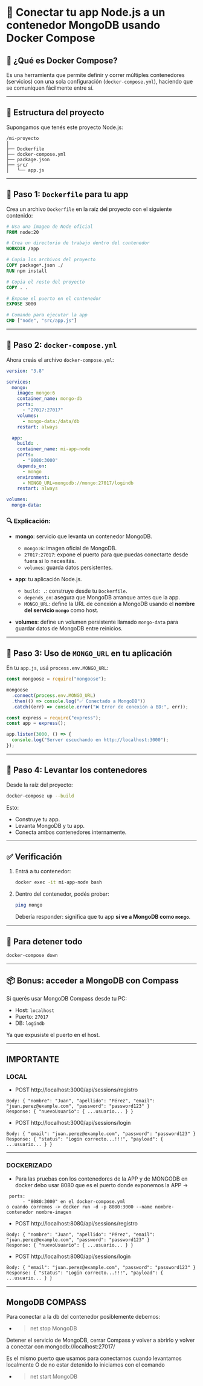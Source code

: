 # 🐳 Conectar tu app Node.js a un contenedor MongoDB usando Docker Compose

## 🧩 ¿Qué es Docker Compose?

Es una herramienta que permite definir y correr múltiples contenedores (servicios) con una sola configuración (`docker-compose.yml`), haciendo que se comuniquen fácilmente entre sí.

---

## 🧱 Estructura del proyecto

Supongamos que tenés este proyecto Node.js:

```
/mi-proyecto
│
├── Dockerfile
├── docker-compose.yml
├── package.json
├── src/
│   └── app.js
```

---

## 📄 Paso 1: `Dockerfile` para tu app

Crea un archivo `Dockerfile` en la raíz del proyecto con el siguiente contenido:

```Dockerfile
# Usa una imagen de Node oficial
FROM node:20

# Crea un directorio de trabajo dentro del contenedor
WORKDIR /app

# Copia los archivos del proyecto
COPY package*.json ./
RUN npm install

# Copia el resto del proyecto
COPY . .

# Expone el puerto en el contenedor
EXPOSE 3000

# Comando para ejecutar la app
CMD ["node", "src/app.js"]
```

---

## 📄 Paso 2: `docker-compose.yml`

Ahora creás el archivo `docker-compose.yml`:

```yaml
version: "3.8"

services:
  mongo:
    image: mongo:6
    container_name: mongo-db
    ports:
      - "27017:27017"
    volumes:
      - mongo-data:/data/db
    restart: always

  app:
    build: .
    container_name: mi-app-node
    ports:
      - "8080:3000"
    depends_on:
      - mongo
    environment:
      - MONGO_URL=mongodb://mongo:27017/logindb
    restart: always

volumes:
  mongo-data:
```

### 🔍 Explicación:

- **mongo**: servicio que levanta un contenedor MongoDB.

  - `mongo:6`: imagen oficial de MongoDB.
  - `27017:27017`: expone el puerto para que puedas conectarte desde fuera si lo necesitás.
  - `volumes`: guarda datos persistentes.

- **app**: tu aplicación Node.js.

  - `build: .`: construye desde tu `Dockerfile`.
  - `depends_on`: asegura que MongoDB arranque antes que la app.
  - `MONGO_URL`: define la URL de conexión a MongoDB usando el **nombre del servicio `mongo`** como host.

- **volumes**: define un volumen persistente llamado `mongo-data` para guardar datos de MongoDB entre reinicios.

---

## 📄 Paso 3: Uso de `MONGO_URL` en tu aplicación

En tu `app.js`, usá `process.env.MONGO_URL`:

```js
const mongoose = require("mongoose");

mongoose
  .connect(process.env.MONGO_URL)
  .then(() => console.log("✅ Conectado a MongoDB"))
  .catch((err) => console.error("❌ Error de conexión a BD:", err));

const express = require("express");
const app = express();

app.listen(3000, () => {
  console.log("Server escuchando en http://localhost:3000");
});
```

---

## 🚀 Paso 4: Levantar los contenedores

Desde la raíz del proyecto:

```bash
docker-compose up --build
```

Esto:

- Construye tu app.
- Levanta MongoDB y tu app.
- Conecta ambos contenedores internamente.

---

## ✅ Verificación

1. Entrá a tu contenedor:

   ```bash
   docker exec -it mi-app-node bash
   ```

2. Dentro del contenedor, podés probar:

   ```bash
   ping mongo
   ```

   Debería responder: significa que tu app **sí ve a MongoDB como `mongo`**.

---

## 🧼 Para detener todo

```bash
docker-compose down
```

---

## 📦 Bonus: acceder a MongoDB con Compass

Si querés usar MongoDB Compass desde tu PC:

- Host: `localhost`
- Puerto: `27017`
- DB: `logindb`

Ya que expusiste el puerto en el host.

---

## **IMPORTANTE**

### LOCAL

- POST http://localhost:3000/api/sessions/registro

```
Body: { "nombre": "Juan", "apellido": "Pérez", "email": "juan.perez@example.com", "password": "password123" }
Response: { "nuevoUsuario": { ...usuario... } }
```

- POST http://localhost:3000/api/sessions/login

```
Body: { "email": "juan.perez@example.com", "password": "password123" }
Response: { "status": "Login correcto...!!!", "payload": { ...usuario... } }
```

---

### DOCKERIZADO

- Para las pruebas con los contenedores de la APP y de MONGODB en docker
  debo usar 8080 que es el puerto donde exponemos la APP ->

```
 ports:
      - "8080:3000" en el docker-compose.yml
o cuando corremos -> docker run -d -p 8080:3000 --name nombre-contenedor nombre-imagen
```

- POST http://localhost:8080/api/sessions/registro

```
Body: { "nombre": "Juan", "apellido": "Pérez", "email": "juan.perez@example.com", "password": "password123" }
Response: { "nuevoUsuario": { ...usuario... } }
```

- POST http://localhost:8080/api/sessions/login

```
Body: { "email": "juan.perez@example.com", "password": "password123" }
Response: { "status": "Login correcto...!!!", "payload": { ...usuario... } }
```

---

## MongoDB COMPASS

Para conectar a la db del contenedor posiblemente debemos:

- > net stop MongoDB

Detener el servicio de MongoDB, cerrar Compass y volver a abrirlo
y volver a conectar con mongodb://localhost:27017/

Es el mismo puerto que usamos para conectarnos cuando levantamos localmente
O de no estar detenido lo iniciamos con el comando

- > net start MongoDB
